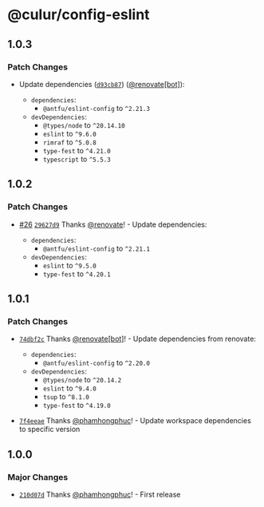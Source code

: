 # @culur/config-eslint

## 1.0.3

### Patch Changes

- Update dependencies ([`d93cb87`](https://github.com/culur/culur/commit/d93cb876849a7fecd690372b0fd801eabe75eb4a)) ([@renovate[bot]](https://github.com/renovate%5Bbot%5D)):

  - `dependencies`:
    - `@antfu/eslint-config` to `^2.21.3`
  - `devDependencies`:
    - `@types/node` to `^20.14.10`
    - `eslint` to `^9.6.0`
    - `rimraf` to `^5.0.8`
    - `type-fest` to `^4.21.0`
    - `typescript` to `^5.5.3`

## 1.0.2

### Patch Changes

- [#26](https://github.com/culur/culur/pull/26) [`29627d9`](https://github.com/culur/culur/commit/29627d9f3d8966a6010e89fb79c61efd9aa3ba69) Thanks [@renovate](https://github.com/apps/renovate)! - Update dependencies:

  - `dependencies`:
    - `@antfu/eslint-config` to `^2.21.1`
  - `devDependencies`:
    - `eslint` to `^9.5.0`
    - `type-fest` to `^4.20.1`

## 1.0.1

### Patch Changes

- [`74dbf2c`](https://github.com/culur/culur/commit/74dbf2c0050b30e9289aa7879c4cbb9ac103f4d3) Thanks [@renovate[bot]](https://github.com/renovate%5Bbot%5D)! - Update dependencies from renovate:

  - `dependencies`:
    - `@antfu/eslint-config` to `^2.20.0`
  - `devDependencies`:
    - `@types/node` to `^20.14.2`
    - `eslint` to `^9.4.0`
    - `tsup` to `^8.1.0`
    - `type-fest` to `^4.19.0`

- [`7f4eeae`](https://github.com/culur/culur/commit/7f4eeae4fa2c2dbed218675e8ce2cc91ca0bc4c3) Thanks [@phamhongphuc](https://github.com/phamhongphuc)! - Update workspace dependencies to specific version

## 1.0.0

### Major Changes

- [`210d07d`](https://github.com/culur/culur/commit/210d07d7ca6046807a2ff18011635c3b280dd707) Thanks [@phamhongphuc](https://github.com/phamhongphuc)! - First release
